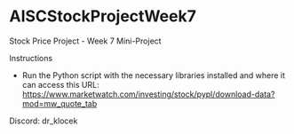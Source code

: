 # AISCStockProjectWeek7
Stock Price Project - Week 7 Mini-Project

Instructions
* Run the Python script with the necessary libraries installed and where it can access this URL: https://www.marketwatch.com/investing/stock/pypl/download-data?mod=mw_quote_tab

Discord: dr_klocek
